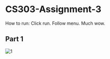 # CS303-Assignment-3
How to run: Click run. Follow menu. Much wow.

## Part 1

![1](https://github.com/AymenAbb/CS303-Assignment-3/assets/123590232/25087bb9-7055-4661-93ab-fb3c4ff4180f)
